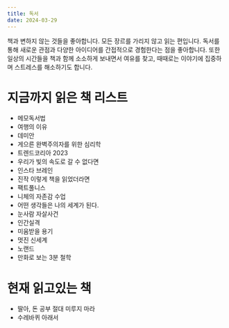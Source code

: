 ```yaml
---
title: 독서
date: 2024-03-29
---
```


책과 변하지 않는 것들을 좋아합니다. 모든 장르를 가리지 않고 읽는 편입니다. 독서를 통해 새로운 관점과 다양한 아이디어를 간접적으로 경험한다는 점을 좋아합니다. 또한 일상의 시간들을 책과 함께 소소하게 보내면서 여유를 찾고, 때때로는 이야기에 집중하며 스트레스를 해소하기도 합니다.


# 지금까지 읽은 책 리스트
- 메모독서법
- 여행의 이유
- 데미안
- 게으른 완벽주의자를 위한 심리학
- 트렌드코리아 2023
- 우리가 빛의 속도로 갈 수 없다면
- 인스타 브레인
- 진작 이렇게 책을 읽었더라면
- 팩트풀니스
- 니체의 자존감 수업
- 어떤 생각들은 나의 세계가 된다.
- 눈사람 자살사건
- 인간실격
- 미움받을 용기
- 멋진 신세계
- 노랜드
- 만화로 보는 3분 철학

# 현재 읽고있는 책
- 딸아, 돈 공부 절대 미루지 마라
- 수레바퀴 아래서